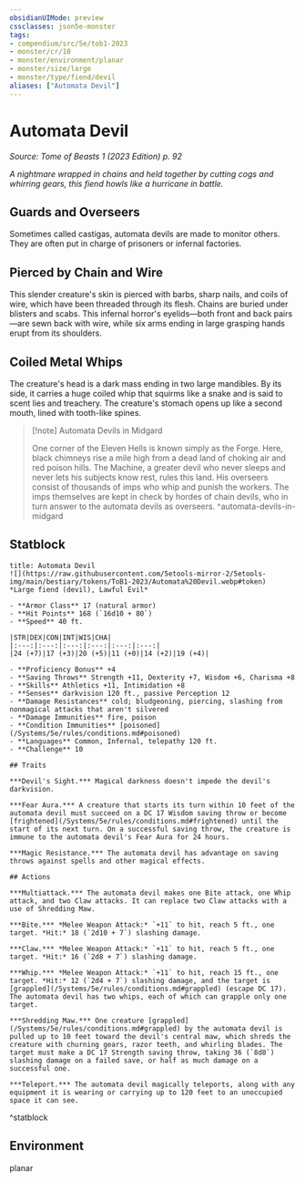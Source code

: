 ```yaml
---
obsidianUIMode: preview
cssclasses: json5e-monster
tags:
- compendium/src/5e/tob1-2023
- monster/cr/10
- monster/environment/planar
- monster/size/large
- monster/type/fiend/devil
aliases: ["Automata Devil"]
---
```

# Automata Devil
*Source: Tome of Beasts 1 (2023 Edition) p. 92*  

*A nightmare wrapped in chains and held together by cutting cogs and whirring gears, this fiend howls like a hurricane in battle.*

## Guards and Overseers

Sometimes called castigas, automata devils are made to monitor others. They are often put in charge of prisoners or infernal factories.

## Pierced by Chain and Wire

This slender creature's skin is pierced with barbs, sharp nails, and coils of wire, which have been threaded through its flesh. Chains are buried under blisters and scabs. This infernal horror's eyelids—both front and back pairs—are sewn back with wire, while six arms ending in large grasping hands erupt from its shoulders.

## Coiled Metal Whips

The creature's head is a dark mass ending in two large mandibles. By its side, it carries a huge coiled whip that squirms like a snake and is said to scent lies and treachery. The creature's stomach opens up like a second mouth, lined with tooth-like spines.

> [!note] Automata Devils in Midgard
> 
> One corner of the Eleven Hells is known simply as the Forge. Here, black chimneys rise a mile high from a dead land of choking air and red poison hills. The Machine, a greater devil who never sleeps and never lets his subjects know rest, rules this land. His overseers consist of thousands of imps who whip and punish the workers. The imps themselves are kept in check by hordes of chain devils, who in turn answer to the automata devils as overseers.
^automata-devils-in-midgard

## Statblock

```ad-statblock
title: Automata Devil
![](https://raw.githubusercontent.com/5etools-mirror-2/5etools-img/main/bestiary/tokens/ToB1-2023/Automata%20Devil.webp#token)
*Large fiend (devil), Lawful Evil*

- **Armor Class** 17 (natural armor)
- **Hit Points** 168 (`16d10 + 80`)
- **Speed** 40 ft.

|STR|DEX|CON|INT|WIS|CHA|
|:---:|:---:|:---:|:---:|:---:|:---:|
|24 (+7)|17 (+3)|20 (+5)|11 (+0)|14 (+2)|19 (+4)|

- **Proficiency Bonus** +4
- **Saving Throws** Strength +11, Dexterity +7, Wisdom +6, Charisma +8
- **Skills** Athletics +11, Intimidation +8
- **Senses** darkvision 120 ft., passive Perception 12
- **Damage Resistances** cold; bludgeoning, piercing, slashing from nonmagical attacks that aren't silvered
- **Damage Immunities** fire, poison
- **Condition Immunities** [poisoned](/Systems/5e/rules/conditions.md#poisoned)
- **Languages** Common, Infernal, telepathy 120 ft.
- **Challenge** 10

## Traits

***Devil's Sight.*** Magical darkness doesn't impede the devil's darkvision.

***Fear Aura.*** A creature that starts its turn within 10 feet of the automata devil must succeed on a DC 17 Wisdom saving throw or become [frightened](/Systems/5e/rules/conditions.md#frightened) until the start of its next turn. On a successful saving throw, the creature is immune to the automata devil's Fear Aura for 24 hours.

***Magic Resistance.*** The automata devil has advantage on saving throws against spells and other magical effects.

## Actions

***Multiattack.*** The automata devil makes one Bite attack, one Whip attack, and two Claw attacks. It can replace two Claw attacks with a use of Shredding Maw.

***Bite.*** *Melee Weapon Attack:* `+11` to hit, reach 5 ft., one target. *Hit:* 18 (`2d10 + 7`) slashing damage.

***Claw.*** *Melee Weapon Attack:* `+11` to hit, reach 5 ft., one target. *Hit:* 16 (`2d8 + 7`) slashing damage.

***Whip.*** *Melee Weapon Attack:* `+11` to hit, reach 15 ft., one target. *Hit:* 12 (`2d4 + 7`) slashing damage, and the target is [grappled](/Systems/5e/rules/conditions.md#grappled) (escape DC 17). The automata devil has two whips, each of which can grapple only one target.

***Shredding Maw.*** One creature [grappled](/Systems/5e/rules/conditions.md#grappled) by the automata devil is pulled up to 10 feet toward the devil's central maw, which shreds the creature with churning gears, razor teeth, and whirling blades. The target must make a DC 17 Strength saving throw, taking 36 (`8d8`) slashing damage on a failed save, or half as much damage on a successful one.

***Teleport.*** The automata devil magically teleports, along with any equipment it is wearing or carrying up to 120 feet to an unoccupied space it can see.
```
^statblock

## Environment

planar